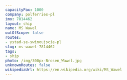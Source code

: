 ```yaml
---
capacityPax: 1000
company: polferries-pl
imo: 7814462
layout: ship
name: MS Wawel
outOfScope: false
routes:
- ystad-se-swinoujscie-pl
slug: ms-wawel-7814462
tags:
- ship
photo: /img/300px-Brosen_Wawel.jpg
unknownRoutes: false
wikipediaUrl: https://en.wikipedia.org/wiki/MS_Wawel
---
```

